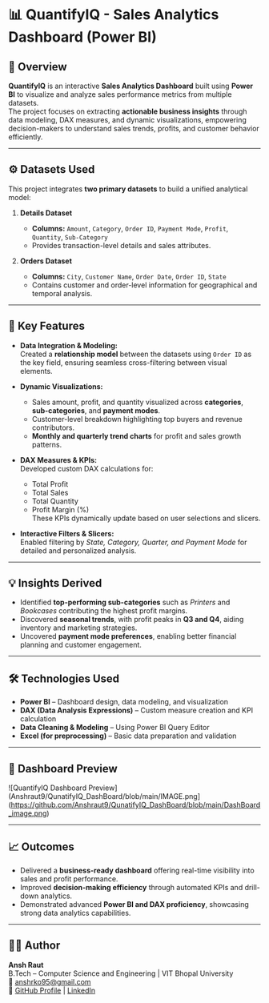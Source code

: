 # 📊 QuantifyIQ - Sales Analytics Dashboard (Power BI)

## 🧩 Overview
**QuantifyIQ** is an interactive **Sales Analytics Dashboard** built using **Power BI** to visualize and analyze sales performance metrics from multiple datasets.  
The project focuses on extracting **actionable business insights** through data modeling, DAX measures, and dynamic visualizations, empowering decision-makers to understand sales trends, profits, and customer behavior efficiently.

---

## ⚙️ Datasets Used
This project integrates **two primary datasets** to build a unified analytical model:

1. **Details Dataset**
   - **Columns:** `Amount`, `Category`, `Order ID`, `Payment Mode`, `Profit`, `Quantity`, `Sub-Category`
   - Provides transaction-level details and sales attributes.

2. **Orders Dataset**
   - **Columns:** `City`, `Customer Name`, `Order Date`, `Order ID`, `State`
   - Contains customer and order-level information for geographical and temporal analysis.

---

## 🧠 Key Features
- **Data Integration & Modeling:**  
  Created a **relationship model** between the datasets using `Order ID` as the key field, ensuring seamless cross-filtering between visual elements.

- **Dynamic Visualizations:**  
  - Sales amount, profit, and quantity visualized across **categories**, **sub-categories**, and **payment modes**.  
  - Customer-level breakdown highlighting top buyers and revenue contributors.  
  - **Monthly and quarterly trend charts** for profit and sales growth patterns.

- **DAX Measures & KPIs:**  
  Developed custom DAX calculations for:
  - Total Profit  
  - Total Sales  
  - Total Quantity  
  - Profit Margin (%)  
  These KPIs dynamically update based on user selections and slicers.

- **Interactive Filters & Slicers:**  
  Enabled filtering by *State, Category, Quarter, and Payment Mode* for detailed and personalized analysis.

---

## 💡 Insights Derived
- Identified **top-performing sub-categories** such as *Printers* and *Bookcases* contributing the highest profit margins.  
- Discovered **seasonal trends**, with profit peaks in **Q3 and Q4**, aiding inventory and marketing strategies.  
- Uncovered **payment mode preferences**, enabling better financial planning and customer engagement.

---

## 🛠️ Technologies Used
- **Power BI** – Dashboard design, data modeling, and visualization  
- **DAX (Data Analysis Expressions)** – Custom measure creation and KPI calculation  
- **Data Cleaning & Modeling** – Using Power BI Query Editor  
- **Excel (for preprocessing)** – Basic data preparation and validation  

---

## 📸 Dashboard Preview
![QuantifyIQ Dashboard Preview](Anshraut9/QunatifyIQ_DashBoard/blob/main/IMAGE.png](https://github.com/Anshraut9/QunatifyIQ_DashBoard/blob/main/DashBoard_image.png)

---

## 📈 Outcomes
- Delivered a **business-ready dashboard** offering real-time visibility into sales and profit performance.  
- Improved **decision-making efficiency** through automated KPIs and drill-down analytics.  
- Demonstrated advanced **Power BI and DAX proficiency**, showcasing strong data analytics capabilities.

---

## 👨‍💻 Author
**Ansh Raut**  
B.Tech – Computer Science and Engineering | VIT Bhopal University  
📧 [anshrko95@gmail.com](mailto:anshrko95@gmail.com)  
🔗 [GitHub Profile](https://github.com/Anshraut9) | [LinkedIn](https://www.linkedin.com/in/ansh-raut-a066b1250/)
